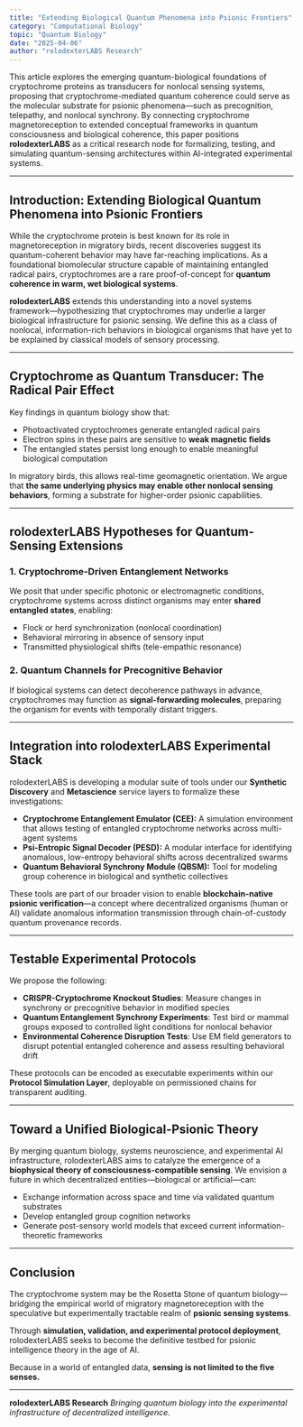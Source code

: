 ```yaml
---
title: "Extending Biological Quantum Phenomena into Psionic Frontiers"
category: "Computational Biology"
topic: "Quantum Biology"
date: "2025-04-06"
author: "rolodexterLABS Research"
---
```


This article explores the emerging quantum-biological foundations of cryptochrome proteins as transducers for nonlocal sensing systems, proposing that cryptochrome-mediated quantum coherence could serve as the molecular substrate for psionic phenomena—such as precognition, telepathy, and nonlocal synchrony. By connecting cryptochrome magnetoreception to extended conceptual frameworks in quantum consciousness and biological coherence, this paper positions **rolodexterLABS** as a critical research node for formalizing, testing, and simulating quantum-sensing architectures within AI-integrated experimental systems.

---

## Introduction: Extending Biological Quantum Phenomena into Psionic Frontiers

While the cryptochrome protein is best known for its role in magnetoreception in migratory birds, recent discoveries suggest its quantum-coherent behavior may have far-reaching implications. As a foundational biomolecular structure capable of maintaining entangled radical pairs, cryptochromes are a rare proof-of-concept for **quantum coherence in warm, wet biological systems**.

**rolodexterLABS** extends this understanding into a novel systems framework—hypothesizing that cryptochromes may underlie a larger biological infrastructure for psionic sensing. We define this as a class of nonlocal, information-rich behaviors in biological organisms that have yet to be explained by classical models of sensory processing.

---

## Cryptochrome as Quantum Transducer: The Radical Pair Effect

Key findings in quantum biology show that:
- Photoactivated cryptochromes generate entangled radical pairs
- Electron spins in these pairs are sensitive to **weak magnetic fields**
- The entangled states persist long enough to enable meaningful biological computation

In migratory birds, this allows real-time geomagnetic orientation. We argue that **the same underlying physics may enable other nonlocal sensing behaviors**, forming a substrate for higher-order psionic capabilities.

---

## rolodexterLABS Hypotheses for Quantum-Sensing Extensions

### 1. Cryptochrome-Driven Entanglement Networks
We posit that under specific photonic or electromagnetic conditions, cryptochrome systems across distinct organisms may enter **shared entangled states**, enabling:
- Flock or herd synchronization (nonlocal coordination)
- Behavioral mirroring in absence of sensory input
- Transmitted physiological shifts (tele-empathic resonance)

### 2. Quantum Channels for Precognitive Behavior
If biological systems can detect decoherence pathways in advance, cryptochromes may function as **signal-forwarding molecules**, preparing the organism for events with temporally distant triggers.

---

## Integration into rolodexterLABS Experimental Stack

rolodexterLABS is developing a modular suite of tools under our **Synthetic Discovery** and **Metascience** service layers to formalize these investigations:

- **Cryptochrome Entanglement Emulator (CEE):** A simulation environment that allows testing of entangled cryptochrome networks across multi-agent systems
- **Psi-Entropic Signal Decoder (PESD):** A modular interface for identifying anomalous, low-entropy behavioral shifts across decentralized swarms
- **Quantum Behavioral Synchrony Module (QBSM):** Tool for modeling group coherence in biological and synthetic collectives

These tools are part of our broader vision to enable **blockchain-native psionic verification**—a concept where decentralized organisms (human or AI) validate anomalous information transmission through chain-of-custody quantum provenance records.

---

## Testable Experimental Protocols

We propose the following:

- **CRISPR-Cryptochrome Knockout Studies**: Measure changes in synchrony or precognitive behavior in modified species
- **Quantum Entanglement Synchrony Experiments**: Test bird or mammal groups exposed to controlled light conditions for nonlocal behavior
- **Environmental Coherence Disruption Tests**: Use EM field generators to disrupt potential entangled coherence and assess resulting behavioral drift

These protocols can be encoded as executable experiments within our **Protocol Simulation Layer**, deployable on permissioned chains for transparent auditing.

---

## Toward a Unified Biological-Psionic Theory

By merging quantum biology, systems neuroscience, and experimental AI infrastructure, rolodexterLABS aims to catalyze the emergence of a **biophysical theory of consciousness-compatible sensing**. We envision a future in which decentralized entities—biological or artificial—can:
- Exchange information across space and time via validated quantum substrates
- Develop entangled group cognition networks
- Generate post-sensory world models that exceed current information-theoretic frameworks

---

## Conclusion

The cryptochrome system may be the Rosetta Stone of quantum biology—bridging the empirical world of migratory magnetoreception with the speculative but experimentally tractable realm of **psionic sensing systems**.

Through **simulation, validation, and experimental protocol deployment**, rolodexterLABS seeks to become the definitive testbed for psionic intelligence theory in the age of AI.

Because in a world of entangled data, **sensing is not limited to the five senses.**

---

**rolodexterLABS Research**
*Bringing quantum biology into the experimental infrastructure of decentralized intelligence.*

